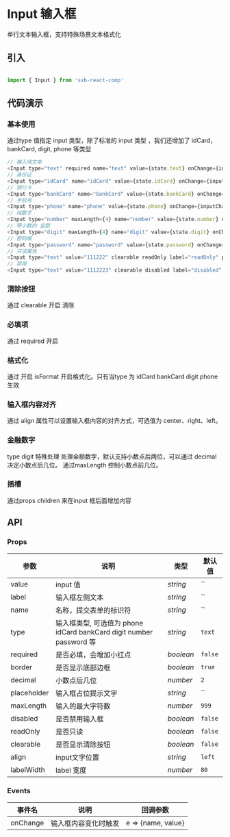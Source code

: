 # Input 输入框

单行文本输入框，支持特殊场景文本格式化

## 引入

```js

import { Input } from 'sxb-react-comp'

```
## 代码演示
### 基本使用

通过type 值指定 input 类型，除了标准的 input 类型 ，我们还增加了 idCard，bankCard, digit, phone 等类型

```js
// 输入纯文本
<Input type="text" required name="text" value={state.text} onChange={inputChange} label="普通文本"  clearable maxLength="5" placeholder="随便说点儿什么"  />
// 身份证
<Input type="idCard" name="idCard" value={state.idCard} onChange={inputChange} clearable label="身份证" placeholder="18位身份证"  />
// 银行卡
<Input type="bankCard" name="bankCard" value={state.bankCard} onChange={inputChange} clearable label="银行卡" placeholder="请输入银行卡"  />
// 手机号
<Input type="phone" name="phone" value={state.phone} onChange={inputChange} clearable label="手机号" placeholder="随便说点儿什么"  />
// 纯数字
<Input type="number" maxLength={4} name="number" value={state.number} onChange={inputChange} clearable label="验证码" placeholder="请输入四位验证码" />
// 带小数的 金额
<Input type="digit" maxLength={4} name="digit" value={state.digit} onChange={inputChange} clearable label="带小数" placeholder="随便说点儿什么"  />
// 密码框
<Input type="password" name="password" value={state.password} onChange={inputChange} clearable label="密码" placeholder="随便说点儿什么"  />
// 只读属性
<Input type="text" value="111222" clearable readOnly label="readOnly" placeholder="随便说点儿什么"  />
// 禁用
<Input type="text" value="1112223" clearable disabled label="disabled" placeholder="随便说点儿什么"  />
```

### 清除按钮
通过 clearable 开启 清除

### 必填项
通过 required 开启

### 格式化
通过 开启 isFormat 开启格式化。只有当type 为 idCard bankCard digit phone 生效

### 输入框内容对齐
通过 align 属性可以设置输入框内容的对齐方式，可选值为 center、right、left。
### 金融数字

type digit 特殊处理 处理金额数字，默认支持小数点后两位，可以通过 decimal 决定小数点后几位。
通过maxLength 控制小数点前几位。

### 插槽

通过props children 来在input 框后面增加内容


## API

### Props

| 参数 | 说明 | 类型 | 默认值 |
| --- | --- | --- | --- |
| value | input 值 | _string_ | `` |
| label | 输入框左侧文本 | _string_ | `` |
| name  | 名称，提交表单的标识符 | _string_ | `` |
| type | 输入框类型, 可选值为 phone idCard bankCard digit number password 等 | _string_ | `text` |
| required | 是否必填，会增加小红点 | _boolean_ | `false` |
| border | 是否显示底部边框 | _boolean_ | `true` |
| decimal | 小数点后几位 | _number_ | `2` |
| placeholder | 输入框占位提示文字 | _string_ | `` |
| maxLength | 输入的最大字符数 | _number_ | `999` |
| disabled | 是否禁用输入框 | _boolean_ | `false` |
| readOnly | 是否只读 | _boolean_ | `false` |
| clearable | 是否显示清除按钮 | _boolean_ | `false` |
| align | input文字位置 | _string_ | `left` |
| labelWidth | label 宽度 | _number_ | `80` |


### Events
| 事件名 | 说明 | 回调参数 |
| --- | --- | --- |
| onChange | 输入框内容变化时触发 | e => {name, value} |
